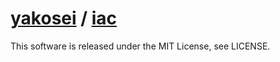 # [yakosei](https://github.com/yakosei) / [iac](https://github.com/yakosei/iac)
This software is released under the MIT License, see LICENSE.
